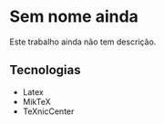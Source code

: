 # Sem nome ainda
Este trabalho ainda não tem descrição.

## Tecnologias
 - Latex
 - MikTeX
 - TeXnicCenter
